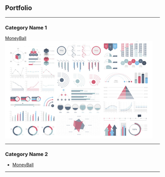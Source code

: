 ## Portfolio

---

### Category Name 1 

[MoneyBall](https://ddesquens.github.io/R%20projects/Moneyball/moneyball.html)
<img src="images/dummy_thumbnail.jpg?raw=true"/>

---

### Category Name 2

- [MoneyBall](https://ddesquens.github.io/R%20projects/Moneyball/moneyball.html)

---
